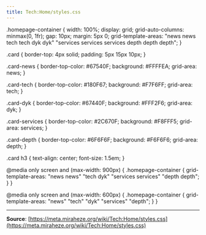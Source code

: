 ```yaml
---
title: Tech:Home/styles.css
---
```


.homepage-container {
width: 100%;
display: grid;
grid-auto-columns: minmax(0, 1fr);
gap: 10px;
margin: 5px 0;
grid-template-areas:
"news news tech tech dyk dyk"
"services services services depth depth depth";
}

.card {
border-top: 4px solid;
padding: 5px 15px 10px;
}

.card-news {
border-top-color: #67540F;
background: #FFFFEA;
grid-area: news;
}

.card-tech {
border-top-color: #180F67;
background: #F7F6FF;
grid-area: tech;
}

.card-dyk {
border-top-color: #67440F;
background: #FFF2F6;
grid-area: dyk;
}

.card-services {
border-top-color: #2C670F;
background: #F8FFF5;
grid-area: services;
}

.card-depth {
border-top-color: #6F6F6F;
background: #F6F6F6;
grid-area: depth;
}

.card h3 {
text-align: center;
font-size: 1.5em;
}

@media only screen and (max-width: 900px) {
.homepage-container {
grid-template-areas:
"news news"
"tech dyk"
"services services"
"depth depth";
}
}

@media only screen and (max-width: 600px) {
.homepage-container {
grid-template-areas:
"news"
"tech"
"dyk"
"services"
"depth";
}
}

----
**Source**: [https://meta.miraheze.org/wiki/Tech:Home/styles.css](https://meta.miraheze.org/wiki/Tech:Home/styles.css)